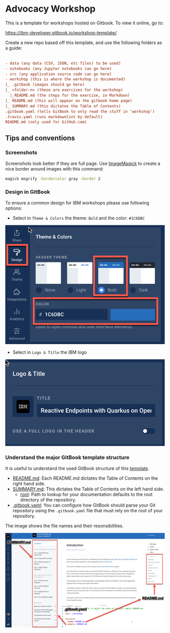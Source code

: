 # Advocacy Workshop

This is a template for workshops hosted on Gitbook. To view it online, go to:

<https://ibm-developer.gitbook.io/workshop-template/>

Create a new repo based off this template, and use the following folders as a guide:

```ini

- data (any data (CSV, JSON, etc files) to be used)
- notebooks (any Jupyter notebooks can go here)
- src (any application source code can go here)
- workshop (this is where the workshop is documented)
|_ .gitbook (images should go here)
|_ <folder-n> (these are exercises for the workshop)
  |_README.md (the steps for the exercise, in Markdown)
|_ README.md (this will appear on the gitbook home page)
|_ SUMMARY.md (this dictates the Table of Contents)
.gitbook.yaml (tells GitBook to only read the stuff in 'workshop')
.travis.yaml (runs markdownlint by default)
README.md (only used for GitHub.com)
```

## Tips and conventions

### Screenshots

Screenshots look better if they are full page.
Use [ImageMagick](https://imagemagick.org) to create a nice border around images with this command:

```bash
magick mogrify -bordercolor gray -border 2
```

### Design in GitBook

To ensure a common design for IBM workshops please use following options:

* Select in `Theme & Colors` the theme: `Bold` and the color: `#1C6DBC`

![](workshop/.gitbook/generic/gitbook-theme-and-color.png)

* Select in `Logo & Title` the IBM logo

![](workshop/.gitbook/generic/gitbook-logo.png)

### Understand the major GitBook template structure

It is useful to understand the used GitBook structure of this [template](https://docs.gitbook.com/integrations/github/content-configuration#structure).

* [README.md](https://docs.gitbook.com/integrations/github/content-configuration#structure): Each README.md dictates the Table of Contents on the right hand side.
* [SUMMARY.md](https://docs.gitbook.com/integrations/github/content-configuration#summary): This dictates the Table of Contents on the left hand side.
  * [root](https://docs.gitbook.com/integrations/github/content-configuration#root): Path to lookup for your documentation defaults to the root directory of the repository.
* [.gitbook.yaml](https://docs.gitbook.com/integrations/github/content-configuration): You can configure how GitBook should parse your Git repository using the `.gitbook.yaml` file that must rely on the root of your repository.

The image shows the file names and their resonsibilities.

![](workshop/.gitbook/generic/gitbook-mainstructure.png)


